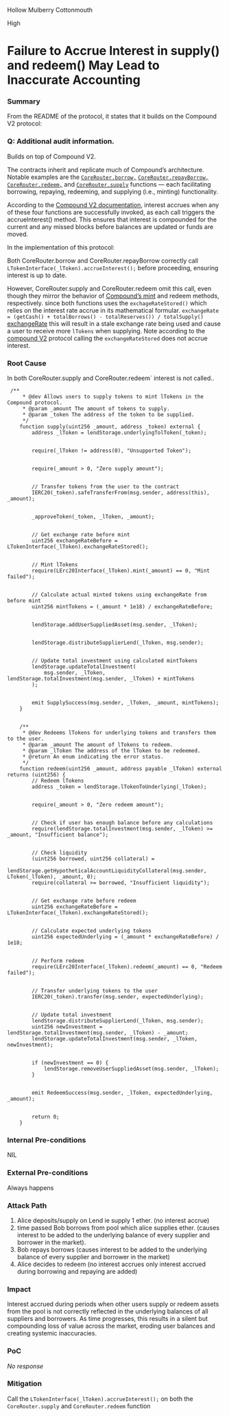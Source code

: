 Hollow Mulberry Cottonmouth

High

# Failure to Accrue Interest in supply() and redeem() May Lead to Inaccurate Accounting

### Summary

From the README of the protocol, it states that it builds on the Compound V2 protocol:

### Q: Additional audit information. 
Builds on top of Compound V2.

The contracts inherit and replicate much of Compound’s architecture. Notable examples are the [`CoreRouter.borrow,`](https://github.com/sherlock-audit/2025-05-lend-audit-contest/blob/main/Lend-V2/src/LayerZero/CoreRouter.sol#L140-L190) [`CoreRouter.repayBorrow,`](https://github.com/sherlock-audit/2025-05-lend-audit-contest/blob/main/Lend-V2/src/LayerZero/CoreRouter.sol#L207-L221) [`CoreRouter.redeem,`](https://github.com/sherlock-audit/2025-05-lend-audit-contest/blob/main/Lend-V2/src/LayerZero/CoreRouter.sol#L94-L138) and [`CoreRouter.supply`](https://github.com/sherlock-audit/2025-05-lend-audit-contest/blob/main/Lend-V2/src/LayerZero/CoreRouter.sol#L56-L92) functions — each facilitating borrowing, repaying, redeeming, and supplying (i.e., minting) functionality.

According to the [Compound V2 documentation](https://docs.compound.finance/v2/?utm_source=chatgpt.com#:~:text=Interest%20accrues%20to,aforementioned%20methods%20invoked.), interest accrues when any of these four functions are successfully invoked, as each call triggers the accrueInterest() method. This ensures that interest is compounded for the current and any missed blocks before balances are updated or funds are moved.

In the implementation of this protocol:

Both CoreRouter.borrow and CoreRouter.repayBorrow correctly call `LTokenInterface(_lToken).accrueInterest();` before proceeding, ensuring interest is up to date.

However, CoreRouter.supply and CoreRouter.redeem omit this call, even though they mirror the behavior of [Compound’s mint](https://docs.compound.finance/v2/ctokens/?utm_source=chatgpt.com#:~:text=I%20transfer%20cTokens%3F-,Mint,the%20underlying%20tokens%20supplied%2C%20divided%20by%20the%20current%20Exchange%20Rate.,-CErc20) and redeem methods, respectively. since both functions uses the `exchageRateStored()` which relies on the interest rate accrue in its mathematical formular.
`exchangeRate = (getCash() + totalBorrows() - totalReserves()) / totalSupply()`  [exchangeRate](https://docs.compound.finance/v2/ctokens/#exchange-rate:~:text=TRANSFER_TOO_MUCH-,Exchange%20Rate,exchangeRate%20%3D%20(getCash()%20%2B%20totalBorrows()%20%2D%20totalReserves())%20/%20totalSupply(),-CErc20%20/%20CEther) this will result in a stale exchange rate being used and cause a user to receive more `lTokens` when supplying.
Note according to the [compound V2](https://github.com/compound-finance/compound-protocol/blob/a3214f67b73310d547e00fc578e8355911c9d376/contracts/CToken.sol#L279-L286) protocol calling the `exchangeRateStored` does not accrue interest.

### Root Cause

In both CoreRouter.supply and CoreRouter.redeem` interest is not called..

```solidity
 /**
     * @dev Allows users to supply tokens to mint lTokens in the Compound protocol.
     * @param _amount The amount of tokens to supply.
     * @param _token The address of the token to be supplied.
     */
    function supply(uint256 _amount, address _token) external {
        address _lToken = lendStorage.underlyingTolToken(_token);


        require(_lToken != address(0), "Unsupported Token");


        require(_amount > 0, "Zero supply amount");


        // Transfer tokens from the user to the contract
        IERC20(_token).safeTransferFrom(msg.sender, address(this), _amount);


        _approveToken(_token, _lToken, _amount);


        // Get exchange rate before mint
        uint256 exchangeRateBefore = LTokenInterface(_lToken).exchangeRateStored();


        // Mint lTokens
        require(LErc20Interface(_lToken).mint(_amount) == 0, "Mint failed");


        // Calculate actual minted tokens using exchangeRate from before mint
        uint256 mintTokens = (_amount * 1e18) / exchangeRateBefore;


        lendStorage.addUserSuppliedAsset(msg.sender, _lToken);


        lendStorage.distributeSupplierLend(_lToken, msg.sender);


        // Update total investment using calculated mintTokens
        lendStorage.updateTotalInvestment(
            msg.sender, _lToken, lendStorage.totalInvestment(msg.sender, _lToken) + mintTokens
        );


        emit SupplySuccess(msg.sender, _lToken, _amount, mintTokens);
    }


    /**
     * @dev Redeems lTokens for underlying tokens and transfers them to the user.
     * @param _amount The amount of lTokens to redeem.
     * @param _lToken The address of the lToken to be redeemed.
     * @return An enum indicating the error status.
     */
    function redeem(uint256 _amount, address payable _lToken) external returns (uint256) {
        // Redeem lTokens
        address _token = lendStorage.lTokenToUnderlying(_lToken);


        require(_amount > 0, "Zero redeem amount");


        // Check if user has enough balance before any calculations
        require(lendStorage.totalInvestment(msg.sender, _lToken) >= _amount, "Insufficient balance");


        // Check liquidity
        (uint256 borrowed, uint256 collateral) =
            lendStorage.getHypotheticalAccountLiquidityCollateral(msg.sender, LToken(_lToken), _amount, 0);
        require(collateral >= borrowed, "Insufficient liquidity");


        // Get exchange rate before redeem
        uint256 exchangeRateBefore = LTokenInterface(_lToken).exchangeRateStored();


        // Calculate expected underlying tokens
        uint256 expectedUnderlying = (_amount * exchangeRateBefore) / 1e18;


        // Perform redeem
        require(LErc20Interface(_lToken).redeem(_amount) == 0, "Redeem failed");


        // Transfer underlying tokens to the user
        IERC20(_token).transfer(msg.sender, expectedUnderlying);


        // Update total investment
        lendStorage.distributeSupplierLend(_lToken, msg.sender);
        uint256 newInvestment = lendStorage.totalInvestment(msg.sender, _lToken) - _amount;
        lendStorage.updateTotalInvestment(msg.sender, _lToken, newInvestment);


        if (newInvestment == 0) {
            lendStorage.removeUserSuppliedAsset(msg.sender, _lToken);
        }


        emit RedeemSuccess(msg.sender, _lToken, expectedUnderlying, _amount);


        return 0;
    }  
 ```

### Internal Pre-conditions

NIL

### External Pre-conditions

Always happens

### Attack Path

1. Alice deposits/supply on Lend ie supply 1 ether. (no interest accrue)
2. time passed Bob borrows from pool which alice supplies ether. (causes interest to be added to the underlying balance of every supplier and borrower in the market).
3. Bob repays borrows (causes interest to be added to the underlying balance of every supplier and borrower in the market)
4. Alice decides to redeem (no interest accrues only interest accrued during borrowing and repaying are added)

### Impact

Interest accrued during periods when other users supply or redeem assets from the pool is not correctly reflected in the underlying balances of all suppliers and borrowers. As time progresses, this results in a silent but compounding loss of value across the market, eroding user balances and creating systemic inaccuracies.

### PoC

_No response_


### Mitigation

Call the `LTokenInterface(_lToken).accrueInterest();` on both the `CoreRouter.supply` and `CoreRouter.redeem` function